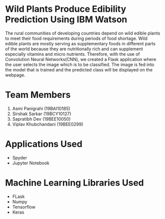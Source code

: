 # Wild Plants Produce Edibility Prediction Using IBM Watson
The rural communities of developing countries depend on wild edible plants to meet their food requirements during periods of food shortage. 
Wild edible plants are mostly serving as supplementary foods in different parts of the world because they are nutritionally rich and can supplement 
especially vitamins and micro nutrients. Therefore, with the use of Convolution Neural Networks(CNN), we created a Flask application where the user 
selects the image which is to be classified. The image is fed into the model that is trained and the predicted class will be displayed on the webpage. 

# Team Members
1. Asmi Panigrahi (19BAI10185)
2. Sirshak Sarkar (19BCY10127)
3. Sapratibh Dev (19BEE10050)
4. Viplav Khubchandani (19BEE0299)

# Applications Used
* Spyder
* Jupyter Notebook

# Machine Learning Libraries Used
* FLask
* Numpy
* Tensorflow
* Keras


